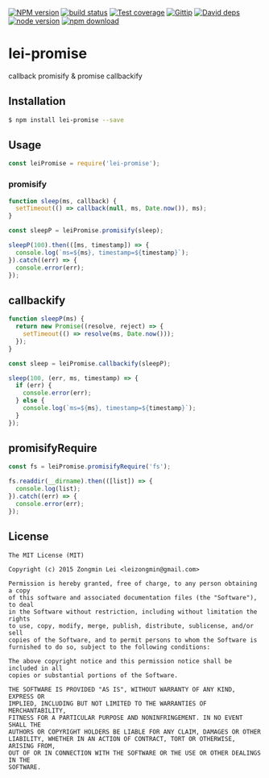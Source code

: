 [![NPM version][npm-image]][npm-url]
[![build status][travis-image]][travis-url]
[![Test coverage][coveralls-image]][coveralls-url]
[![Gittip][gittip-image]][gittip-url]
[![David deps][david-image]][david-url]
[![node version][node-image]][node-url]
[![npm download][download-image]][download-url]

[npm-image]: https://img.shields.io/npm/v/lei-promise.svg?style=flat-square
[npm-url]: https://npmjs.org/package/lei-promise
[travis-image]: https://img.shields.io/travis/leizongmin/node-lei-promise.svg?style=flat-square
[travis-url]: https://travis-ci.org/leizongmin/node-lei-promise
[coveralls-image]: https://img.shields.io/coveralls/leizongmin/node-lei-promise.svg?style=flat-square
[coveralls-url]: https://coveralls.io/r/leizongmin/node-lei-promise?branch=master
[gittip-image]: https://img.shields.io/gittip/leizongmin.svg?style=flat-square
[gittip-url]: https://www.gittip.com/leizongmin/
[david-image]: https://img.shields.io/david/leizongmin/node-lei-promise.svg?style=flat-square
[david-url]: https://david-dm.org/leizongmin/node-lei-promise
[node-image]: https://img.shields.io/badge/node.js-%3E=_0.10-green.svg?style=flat-square
[node-url]: http://nodejs.org/download/
[download-image]: https://img.shields.io/npm/dm/lei-promise.svg?style=flat-square
[download-url]: https://npmjs.org/package/lei-promise

# lei-promise
callback promisify &amp; promise callbackify

## Installation

```bash
$ npm install lei-promise --save
```

## Usage

```javascript
const leiPromise = require('lei-promise');
```

### promisify

```javascript
function sleep(ms, callback) {
  setTimeout(() => callback(null, ms, Date.now()), ms);
}

const sleepP = leiPromise.promisify(sleep);

sleepP(100).then(([ms, timestamp]) => {
  console.log(`ms=${ms}, timestamp=${timestamp}`);
}).catch((err) => {
  console.error(err);
});
```

## callbackify

```javascript
function sleepP(ms) {
  return new Promise((resolve, reject) => {
    setTimeout(() => resolve(ms, Date.now()));
  });
}

const sleep = leiPromise.callbackify(sleepP);

sleep(100, (err, ms, timestamp) => {
  if (err) {
    console.error(err);
  } else {
    console.log(`ms=${ms}, timestamp=${timestamp}`);
  }
});
```

## promisifyRequire

```javascript
const fs = leiPromise.promisifyRequire('fs');

fs.readdir(__dirname).then(([list]) => {
  console.log(list);
}).catch((err) => {
  console.error(err);
});
```

## License

```
The MIT License (MIT)

Copyright (c) 2015 Zongmin Lei <leizongmin@gmail.com>

Permission is hereby granted, free of charge, to any person obtaining a copy
of this software and associated documentation files (the "Software"), to deal
in the Software without restriction, including without limitation the rights
to use, copy, modify, merge, publish, distribute, sublicense, and/or sell
copies of the Software, and to permit persons to whom the Software is
furnished to do so, subject to the following conditions:

The above copyright notice and this permission notice shall be included in all
copies or substantial portions of the Software.

THE SOFTWARE IS PROVIDED "AS IS", WITHOUT WARRANTY OF ANY KIND, EXPRESS OR
IMPLIED, INCLUDING BUT NOT LIMITED TO THE WARRANTIES OF MERCHANTABILITY,
FITNESS FOR A PARTICULAR PURPOSE AND NONINFRINGEMENT. IN NO EVENT SHALL THE
AUTHORS OR COPYRIGHT HOLDERS BE LIABLE FOR ANY CLAIM, DAMAGES OR OTHER
LIABILITY, WHETHER IN AN ACTION OF CONTRACT, TORT OR OTHERWISE, ARISING FROM,
OUT OF OR IN CONNECTION WITH THE SOFTWARE OR THE USE OR OTHER DEALINGS IN THE
SOFTWARE.
```
